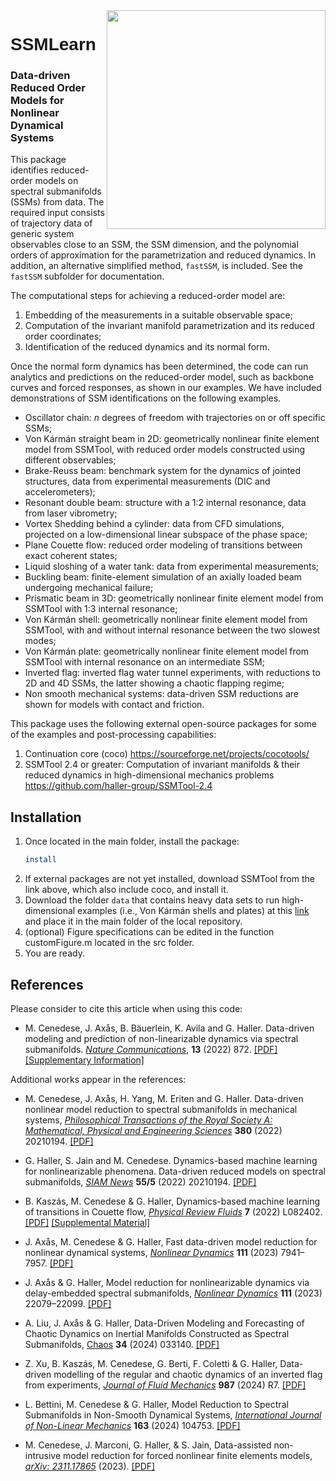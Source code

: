 <img src="docs/images/SSMLearnLogo.png" width="350" align="right">

<h1 style="font-family:Helvetica;" align="left">
    SSMLearn
</h1>

### Data-driven Reduced Order Models for Nonlinear Dynamical Systems

This package identifies reduced-order models on spectral submanifolds (SSMs) from data. The required input consists of trajectory data of generic system observables close to an SSM, the SSM dimension, and the polynomial orders of approximation for the parametrization and reduced dynamics.
In addition, an alternative simplified method, `fastSSM`, is included. See the `fastSSM` subfolder for documentation.

The computational steps for achieving a reduced-order model are:

1. Embedding of the measurements in a suitable observable space;
2. Computation of the invariant manifold parametrization and its reduced order coordinates;
3. Identification of the reduced dynamics and its normal form.

Once the normal form dynamics has been determined, the code can run analytics and predictions on the reduced-order model, such as backbone curves and forced responses, as shown in our examples.
We have included demonstrations of SSM identifications on the following examples.

- Oscillator chain: *n* degrees of freedom with trajectories on or off specific SSMs;
- Von Kármán straight beam in 2D: geometrically nonlinear finite element model from SSMTool, with reduced order models constructed using different observables;
- Brake-Reuss beam: benchmark system for the dynamics of jointed structures, data from experimental measurements (DIC and accelerometers);
- Resonant double beam: structure with a 1:2 internal resonance, data from laser vibrometry;
- Vortex Shedding behind a cylinder: data from CFD simulations, projected on a low-dimensional linear subspace of the phase space;
- Plane Couette flow: reduced order modeling of transitions between exact coherent states;
- Liquid sloshing of a water tank: data from experimental measurements;
- Buckling beam: finite-element simulation of an axially loaded beam undergoing mechanical failure;
- Prismatic beam in 3D: geometrically nonlinear finite element model from SSMTool with 1:3 internal resonance;
- Von Kármán shell: geometrically nonlinear finite element model from SSMTool, with and without internal resonance between the two slowest modes;
- Von Kármán plate: geometrically nonlinear finite element model from SSMTool with internal resonance on an intermediate SSM;
- Inverted flag: inverted flag water tunnel experiments, with reductions to 2D and 4D SSMs, the latter showing a chaotic flapping regime;
- Non smooth mechanical systems: data-driven SSM reductions are shown for models with contact and friction.

This package uses the following external open-source packages for some of the examples and post-processing capabilities:

1. Continuation core (coco) https://sourceforge.net/projects/cocotools/
2. SSMTool 2.4 or greater: Computation of invariant manifolds & their reduced dynamics in high-dimensional mechanics problems https://github.com/haller-group/SSMTool-2.4

## Installation
1. Once located in the main folder, install the package:  
    ```sh
    install
    ```
2. If external packages are not yet installed, download SSMTool from the link above, which also include coco, and install it. 
3. Download the folder `data` that contains heavy data sets to run high-dimensional examples (i.e., Von Kármán shells and plates) at this [link](https://drive.google.com/drive/folders/1--4-tS1zyKCgjIxp0irQAff7S5mTvxRl?usp=sharing) and place it in the main folder of the local repository.
4. (optional) Figure specifications can be edited in the function customFigure.m located in the src folder.
5. You are ready.

## References
Please consider to cite this article when using this code:

- M. Cenedese, J. Axås, B. Bäuerlein, K. Avila and G. Haller. Data-driven modeling and prediction of non-linearizable dynamics via spectral submanifolds. [*Nature Communications*](https://doi.org/10.1038/s41467-022-28518-y), **13** (2022) 872. [[PDF]](https://www.nature.com/articles/s41467-022-28518-y.pdf) [[Supplementary Information]](https://static-content.springer.com/esm/art%3A10.1038%2Fs41467-022-28518-y/MediaObjects/41467_2022_28518_MOESM1_ESM.pdf)

Additional works appear in the references:

- M. Cenedese, J. Axås, H. Yang, M. Eriten and G. Haller. Data-driven nonlinear model reduction to spectral submanifolds in mechanical systems, [*Philosophical Transactions of the Royal Society A: Mathematical, Physical and Engineering Sciences*](https://doi.org/10.1038/s41467-022-28518-y) **380** (2022) 20210194. [[PDF]](http://www.georgehaller.com/reprints/Cenedeseetal_DataDrivenNonlinearModelReduction.pdf) 

- G. Haller, S. Jain and M. Cenedese. Dynamics-based machine learning for nonlinearizable phenomena. Data-driven reduced models on spectral submanifolds, [*SIAM News*](https://sinews.siam.org/Details-Page/dynamics-based-machine-learning-for-nonlinearizable-phenomena) **55/5** (2022) 20210194. [[PDF]](http://www.georgehaller.com/reprints/HallerJainCenedese_dynamics_based_machine_learning.pdf) 

- B. Kaszás, M. Cenedese & G. Haller, Dynamics-based machine learning of transitions in Couette flow, [*Physical Review Fluids*](https://doi.org/10.1103/PhysRevFluids.7.L082402) **7** (2022) L082402. [[PDF]](http://www.georgehaller.com/reprints/dynamicsbasedmachinelearning.pdf) [[Supplemental Material]](https://journals.aps.org/prfluids/supplemental/10.1103/PhysRevFluids.7.L082402/supplemental_couette.pdf)

- J. Axås, M. Cenedese & G. Haller, Fast data-driven model reduction for nonlinear dynamical systems, [*Nonlinear Dynamics*](https://doi.org/10.1007/s11071-022-08014-0) **111** (2023) 7941–7957. [[PDF]](https://link.springer.com/content/pdf/10.1007/s11071-022-08014-0.pdf)

- J. Axås & G. Haller, Model reduction for nonlinearizable dynamics via delay-embedded spectral submanifolds, [*Nonlinear Dynamics*](https://doi.org/10.1007/s11071-023-08705-2) **111** (2023) 22079–22099. [[PDF]](https://link.springer.com/content/pdf/10.1007/s11071-023-08705-2.pdf)

- A. Liu, J. Axås & G. Haller, Data-Driven Modeling and Forecasting of Chaotic Dynamics on Inertial Manifolds Constructed as Spectral Submanifolds, [Chaos](https://pubs.aip.org/aip/cha/article/34/3/033140/3279114/Data-driven-modeling-and-forecasting-of-chaotic) **34** (2024) 033140. [[PDF]](https://www.georgehaller.com/reprints/chaotic-dynamics.pdf)

- Z. Xu, B. Kaszás, M. Cenedese, G. Berti, F. Coletti & G. Haller, Data-driven modelling of the regular and chaotic dynamics of an inverted flag from experiments, [*Journal of Fluid Mechanics*](https://doi.org/10.1017/jfm.2024.411) **987** (2024) R7. [[PDF]](https://www.georgehaller.com/reprints/inverted_flag_experiments.pdf)

- L. Bettini, M. Cenedese & G. Haller, Model Reduction to Spectral Submanifolds in Non-Smooth Dynamical Systems, [*International Journal of Non-Linear Mechanics*](https://doi.org/10.1016/j.ijnonlinmec.2024.104753) **163** (2024) 104753. [[PDF]](https://www.georgehaller.com/reprints/smooth_dynamical_systems.pdf)

- M. Cenedese, J. Marconi, G. Haller, & S. Jain, Data-assisted non-intrusive model reduction for forced nonlinear finite elements models, [*arXiv: 2311.17865*](https://arxiv.org/abs/2311.17865) (2023). [[PDF]](https://arxiv.org/pdf/2311.17865.pdf)
